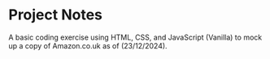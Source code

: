 # Project Notes

A basic coding exercise using HTML, CSS, and JavaScript (Vanilla) to mock up a copy of Amazon.co.uk as of (23/12/2024).

